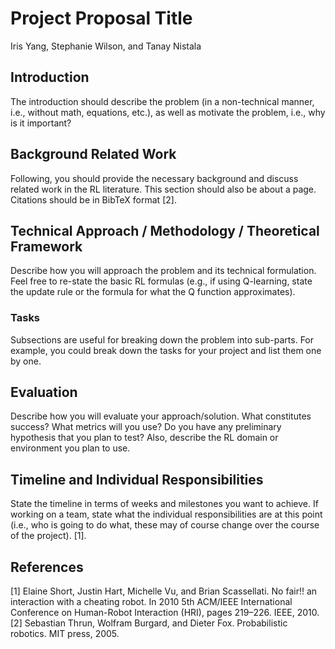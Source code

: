 # Project Proposal Title

Iris Yang, Stephanie Wilson, and Tanay Nistala

## Introduction

The introduction should describe the problem (in a non-technical manner, i.e., without math, equations, etc.), as well as motivate the problem, i.e., why is it important?

## Background Related Work

Following, you should provide the necessary background and discuss related work in the RL literature. This section should also be about a page. Citations should be in BibTeX format [2].

## Technical Approach / Methodology / Theoretical Framework

Describe how you will approach the problem and its technical formulation. Feel free to re-state the basic RL formulas (e.g., if using Q-learning, state the update rule or the formula for what the Q function approximates).

### Tasks

Subsections are useful for breaking down the problem into sub-parts. For example, you could break down the tasks for your project and list them one by one.

## Evaluation

Describe how you will evaluate your approach/solution. What constitutes success? What metrics will you use? Do you have any preliminary hypothesis that you plan to test? Also, describe the RL domain or environment you plan to use.

## Timeline and Individual Responsibilities

State the timeline in terms of weeks and milestones you want to achieve. If working on a team, state what the individual responsibilities are at this point (i.e., who is going to do what, these may of course change over the course of the project). [1].

## References

[1] Elaine Short, Justin Hart, Michelle Vu, and Brian Scassellati. No fair!!
an interaction with a cheating robot. In 2010 5th ACM/IEEE International
Conference on Human-Robot Interaction (HRI), pages 219–226. IEEE, 2010.
[2] Sebastian Thrun, Wolfram Burgard, and Dieter Fox. Probabilistic robotics.
MIT press, 2005.
